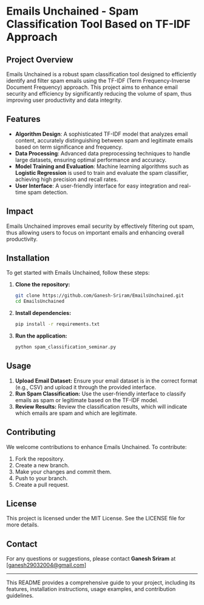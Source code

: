 # Emails Unchained - Spam Classification Tool Based on TF-IDF Approach

## Project Overview

Emails Unchained is a robust spam classification tool designed to efficiently identify and filter spam emails using the TF-IDF (Term Frequency-Inverse Document Frequency) approach. This project aims to enhance email security and efficiency by significantly reducing the volume of spam, thus improving user productivity and data integrity.

## Features

- **Algorithm Design**: A sophisticated TF-IDF model that analyzes email content, accurately distinguishing between spam and legitimate emails based on term significance and frequency.
- **Data Processing**: Advanced data preprocessing techniques to handle large datasets, ensuring optimal performance and accuracy.
- **Model Training and Evaluation**: Machine learning algorithms such as **Logistic Regression** is used to train and evaluate the spam classifier, achieving high precision and recall rates.
- **User Interface**: A user-friendly interface for easy integration and real-time spam detection.

## Impact

Emails Unchained improves email security by effectively filtering out spam, thus allowing users to focus on important emails and enhancing overall productivity.

## Installation

To get started with Emails Unchained, follow these steps:

1. **Clone the repository:**
   ```bash
   git clone https://github.com/Ganesh-Sriram/EmailsUnchained.git
   cd EmailsUnchained
   ```

2. **Install dependencies:**
   ```bash
   pip install -r requirements.txt
   ```

3. **Run the application:**
   ```bash
   python spam_classification_seminar.py
   ```

## Usage

1. **Upload Email Dataset:** Ensure your email dataset is in the correct format (e.g., CSV) and upload it through the provided interface.
2. **Run Spam Classification:** Use the user-friendly interface to classify emails as spam or legitimate based on the TF-IDF model.
3. **Review Results:** Review the classification results, which will indicate which emails are spam and which are legitimate.


## Contributing

We welcome contributions to enhance Emails Unchained. To contribute:

1. Fork the repository.
2. Create a new branch.
3. Make your changes and commit them.
4. Push to your branch.
5. Create a pull request.

## License

This project is licensed under the MIT License. See the LICENSE file for more details.

## Contact

For any questions or suggestions, please contact **Ganesh Sriram** at [ganesh29032004@gmail.com]

---

This README provides a comprehensive guide to your project, including its features, installation instructions, usage examples, and contribution guidelines.
